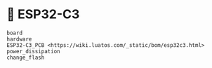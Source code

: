 # 📡 ESP32-C3

```{toctree}
board
hardware
ESP32-C3_PCB <https://wiki.luatos.com/_static/bom/esp32c3.html>
power_dissipation
change_flash
```
